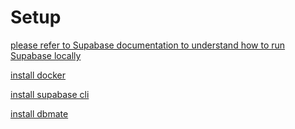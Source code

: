 # Setup

[please refer to Supabase documentation to understand how to run Supabase locally](https://supabase.com/docs/guides/local-development)

[install docker](https://docs.docker.com/get-docker/)

[install supabase cli](https://supabase.com/docs/reference/cli/installing-and-updating)

[install dbmate](https://github.com/amacneil/dbmate)